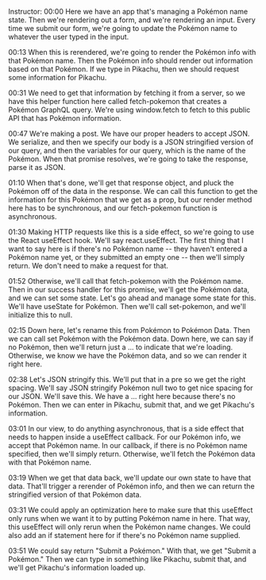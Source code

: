 Instructor: 00:00 Here we have an app that's managing a Pokémon name state. Then we're rendering out a form, and we're rendering an input. Every time we submit our form, we're going to update the Pokémon name to whatever the user typed in the input.

00:13 When this is rerendered, we're going to render the Pokémon info with that Pokémon name. Then the Pokémon info should render out information based on that Pokémon. If we type in Pikachu, then we should request some information for Pikachu.

00:31 We need to get that information by fetching it from a server, so we have this helper function here called fetch-pokemon that creates a Pokémon GraphQL query. We're using window.fetch to fetch to this public API that has Pokémon information.

00:47 We're making a post. We have our proper headers to accept JSON. We serialize, and then we specify our body is a JSON stringified version of our query, and then the variables for our query, which is the name of the Pokémon. When that promise resolves, we're going to take the response, parse it as JSON.

01:10 When that's done, we'll get that response object, and pluck the Pokémon off of the data in the response. We can call this function to get the information for this Pokémon that we get as a prop, but our render method here has to be synchronous, and our fetch-pokemon function is asynchronous.

01:30 Making HTTP requests like this is a side effect, so we're going to use the React useEffect hook. We'll say react.useEffect. The first thing that I want to say here is if there's no Pokémon name -- they haven't entered a Pokémon name yet, or they submitted an empty one -- then we'll simply return. We don't need to make a request for that.

01:52 Otherwise, we'll call that fetch-pokemon with the Pokémon name. Then in our success handler for this promise, we'll get the Pokémon data, and we can set some state. Let's go ahead and manage some state for this. We'll have useState for Pokémon. Then we'll call set-pokemon, and we'll initialize this to null.

02:15 Down here, let's rename this from Pokémon to Pokémon Data. Then we can call set Pokémon with the Pokémon data. Down here, we can say if no Pokémon, then we'll return just a ... to indicate that we're loading. Otherwise, we know we have the Pokémon data, and so we can render it right here.

02:38 Let's JSON stringify this. We'll put that in a pre so we get the right spacing. We'll say JSON stringify Pokémon null two to get nice spacing for our JSON. We'll save this. We have a ... right here because there's no Pokémon. Then we can enter in Pikachu, submit that, and we get Pikachu's information.

03:01 In our view, to do anything asynchronous, that is a side effect that needs to happen inside a useEffect callback. For our Pokémon info, we accept that Pokémon name. In our callback, if there is no Pokémon name specified, then we'll simply return. Otherwise, we'll fetch the Pokémon data with that Pokémon name.

03:19 When we get that data back, we'll update our own state to have that data. That'll trigger a rerender of Pokémon info, and then we can return the stringified version of that Pokémon data.

03:31 We could apply an optimization here to make sure that this useEffect only runs when we want it to by putting Pokémon name in here. That way, this useEffect will only rerun when the Pokémon name changes. We could also add an if statement here for if there's no Pokémon name supplied.

03:51 We could say return "Submit a Pokémon." With that, we get "Submit a Pokémon." Then we can type in something like Pikachu, submit that, and we'll get Pikachu's information loaded up.


